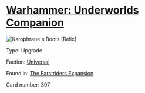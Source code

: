 # [Warhammer: Underworlds Companion](https://guidokessels.github.io/wh-underworlds)

  

![Katophrane's Boots [Relic]](https://warhammerunderworlds.com/wp-content/uploads/sites/6/2018/03/397_ENG.png)



Type: Upgrade

Faction: [Universal](https://guidokessels.github.io/wh-underworlds/factions/universal.md)

Found in: [The Farstriders Expansion](https://guidokessels.github.io/wh-underworlds/locations/the-farstriders-expansion.md)

Card number: 397
